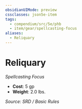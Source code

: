 ```yaml
---
obsidianUIMode: preview
cssclasses: json5e-item
tags:
  - compendium/src/5e/phb
  - item/gear/spellcasting-focus
aliases:
  - Reliquary
---
```

# Reliquary
*Spellcasting Focus*  

- **Cost**: 5 gp
- **Weight**: 2.0 lbs.

*Source: SRD / Basic Rules*